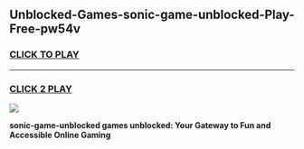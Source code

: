 
## Unblocked-Games-sonic-game-unblocked-Play-Free-pw54v
<h3>
<a href="https://premium76.site?title=sonic-game-unblocked&ref=20A">CLICK TO PLAY</a></h3>
<hr>

<h3>
<a href="https://premium76.site?title=sonic-game-unblocked&ref=20A">CLICK 2 PLAY</a>
  
</h3>

<a href="https://premium76.site?title=sonic-game-unblocked&ref=20A"><img src="https://clearcache.store/games.png"></a>


**sonic-game-unblocked games unblocked: Your Gateway to Fun and Accessible Online Gaming**
